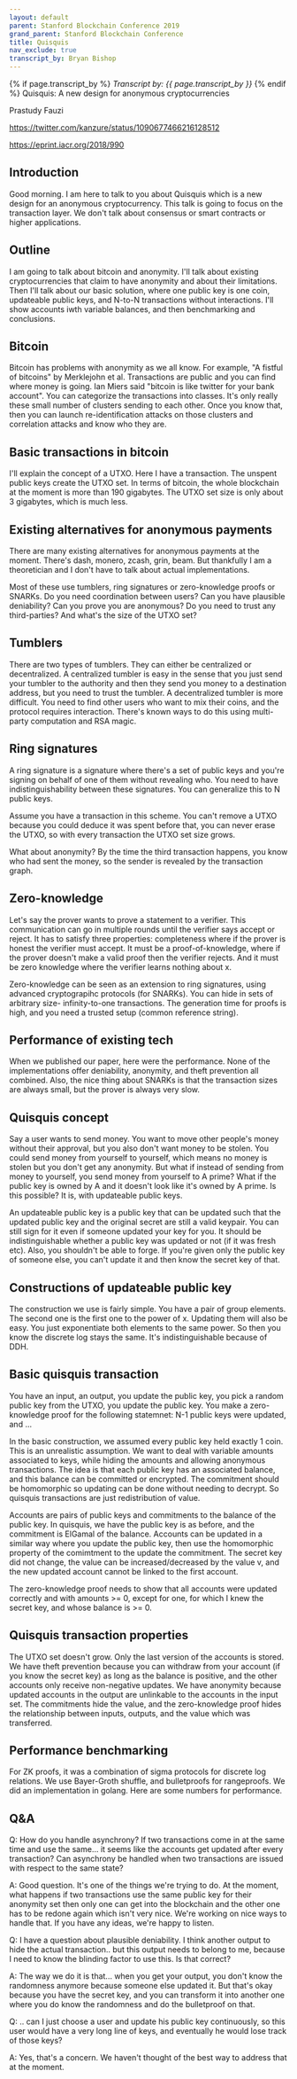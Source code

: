 ```yaml
---
layout: default
parent: Stanford Blockchain Conference 2019
grand_parent: Stanford Blockchain Conference
title: Quisquis
nav_exclude: true
transcript_by: Bryan Bishop
---
```


{% if page.transcript_by %} <i>Transcript by:
{{ page.transcript_by }}</i> {% endif %} Quisquis: A new design for
anonymous cryptocurrencies

Prastudy Fauzi

<https://twitter.com/kanzure/status/1090677466216128512>

<https://eprint.iacr.org/2018/990>

## Introduction

Good morning. I am here to talk to you about Quisquis which is a new
design for an anonymous cryptocurrency. This talk is going to focus on
the transaction layer. We don't talk about consensus or smart contracts
or higher applications.

## Outline

I am going to talk about bitcoin and anonymity. I'll talk about existing
cryptocurrencies that claim to have anonymity and about their
limitations. Then I'll talk about our basic solution, where one public
key is one coin, updateable public keys, and N-to-N transactions without
interactions. I'll show accounts iwth variable balances, and then
benchmarking and conclusions.

## Bitcoin

Bitcoin has problems with anonymity as we all know. For example, "A
fistful of bitcoins" by Merklejohn et al. Transactions are public and
you can find where money is going. Ian Miers said "bitcoin is like
twitter for your bank account". You can categorize the transactions into
classes. It's only really these small number of clusters sending to each
other. Once you know that, then you can launch re-identification attacks
on those clusters and correlation attacks and know who they are.

## Basic transactions in bitcoin

I'll explain the concept of a UTXO. Here I have a transaction. The
unspent public keys create the UTXO set. In terms of bitcoin, the whole
blockchain at the moment is more than 190 gigabytes. The UTXO set size
is only about 3 gigabytes, which is much less.

## Existing alternatives for anonymous payments

There are many existing alternatives for anonymous payments at the
moment. There's dash, monero, zcash, grin, beam. But thankfully I am a
theoretician and I don't have to talk about actual implementations.

Most of these use tumblers, ring signatures or zero-knowledge proofs or
SNARKs. Do you need coordination between users? Can you have plausible
deniability? Can you prove you are anonymous? Do you need to trust any
third-parties? And what's the size of the UTXO set?

## Tumblers

There are two types of tumblers. They can either be centralized or
decentralized. A centralized tumbler is easy in the sense that you just
send your tumbler to the authority and then they send you money to a
destination address, but you need to trust the tumbler. A decentralized
tumbler is more difficult. You need to find other users who want to mix
their coins, and the protocol requires interaction. There's known ways
to do this using multi-party computation and RSA magic.

## Ring signatures

A ring signature is a signature where there's a set of public keys and
you're signing on behalf of one of them without revealing who. You need
to have indistinguishability between these signatures. You can
generalize this to N public keys.

Assume you have a transaction in this scheme. You can't remove a UTXO
because you could deduce it was spent before that, you can never erase
the UTXO, so with every transaction the UTXO set size grows.

What about anonymity? By the time the third transaction happens, you
know who had sent the money, so the sender is revealed by the
transaction graph.

## Zero-knowledge

Let's say the prover wants to prove a statement to a verifier. This
communication can go in multiple rounds until the verifier says accept
or reject. It has to satisfy three properties: completeness where if the
prover is honest the verifier must accept. It must be a
proof-of-knowledge, where if the prover doesn't make a valid proof then
the verifier rejects. And it must be zero knowledge where the verifier
learns nothing about x.

Zero-knowledge can be seen as an extension to ring signatures, using
advanced cryptograpihc protocols (for SNARKs). You can hide in sets of
arbitrary size- infinity-to-one transactions. The generation time for
proofs is high, and you need a trusted setup (common reference string).

## Performance of existing tech

When we published our paper, here were the performance. None of the
implementations offer deniability, anonymity, and theft prevention all
combined. Also, the nice thing about SNARKs is that the transaction
sizes are always small, but the prover is always very slow.

## Quisquis concept

Say a user wants to send money. You want to move other people's money
without their approval, but you also don't want money to be stolen. You
could send money from yourself to yourself, which means no money is
stolen but you don't get any anonymity. But what if instead of sending
from money to yourself, you send money from yourself to A prime? What if
the public key is owned by A and it doesn't look like it's owned by A
prime. Is this possible? It is, with updateable public keys.

An updateable public key is a public key that can be updated such that
the updated public key and the original secret are still a valid
keypair. You can still sign for it even if someone updated your key for
you. It should be indistinguishable whether a public key was updated or
not (if it was fresh etc). Also, you shouldn't be able to forge. If
you're given only the public key of someone else, you can't update it
and then know the secret key of that.

## Constructions of updateable public key

The construction we use is fairly simple. You have a pair of group
elements. The second one is the first one to the power of x. Updating
them will also be easy. You just exponentiate both elements to the same
power. So then you know the discrete log stays the same. It's
indistinguishable because of DDH.

## Basic quisquis transaction

You have an input, an output, you update the public key, you pick a
random public key from the UTXO, you update the public key. You make a
zero-knowledge proof for the following statemnet: N-1 public keys were
updated, and ...

In the basic construction, we assumed every public key held exactly 1
coin. This is an unrealistic assumption. We want to deal with variable
amounts associated to keys, while hiding the amounts and allowing
anonymous transactions. The idea is that each public key has an
associated balance, and this balance can be committed or encrypted. The
commitment should be homomorphic so updating can be done without needing
to decrypt. So quisquis transactions are just redistribution of value.

Accounts are pairs of public keys and commitments to the balance of the
public key. In quisquis, we have the public key is as before, and the
commitment is ElGamal of the balance. Accounts can be updated in a
similar way where you update the public key, then use the homomorphic
property of the comimtment to the update the commitment. The secret key
did not change, the value can be increased/decreased by the value v, and
the new updated account cannot be linked to the first account.

The zero-knowledge proof needs to show that all accounts were updated
correctly and with amounts >= 0, except for one, for which I knew the
secret key, and whose balance is >= 0.

## Quisquis transaction properties

The UTXO set doesn't grow. Only the last version of the accounts is
stored. We have theft prevention because you can withdraw from your
account (if you know the secret key) as long as the balance is positive,
and the other accounts only receive non-negative updates. We have
anonymity because updated accounts in the output are unlinkable to the
accounts in the input set. The commitments hide the value, and the
zero-knowledge proof hides the relationship between inputs, outputs, and
the value which was transferred.

## Performance benchmarking

For ZK proofs, it was a combination of sigma protocols for discrete log
relations. We use Bayer-Groth shuffle, and bulletproofs for rangeproofs.
We did an implementation in golang. Here are some numbers for
performance.

## Q&A

Q: How do you handle asynchrony? If two transactions come in at the same
time and use the same... it seems like the accounts get updated after
every transaction? Can asynchrony be handled when two transactions are
issued with respect to the same state?

A: Good question. It's one of the things we're trying to do. At the
moment, what happens if two transactions use the same public key for
their anonymity set then only one can get into the blockchain and the
other one has to be redone again which isn't very nice. We're working on
nice ways to handle that. If you have any ideas, we're happy to listen.

Q: I have a question about plausible deniability. I think another output
to hide the actual transaction.. but this output needs to belong to me,
because I need to know the blinding factor to use this. Is that correct?

A: The way we do it is that... when you get your output, you don't know
the randomness anymore because someone else updated it. But that's okay
because you have the secret key, and you can transform it into another
one where you do know the randomness and do the bulletproof on that.

Q: .. can I just choose a user and update his public key continuously,
so this user would have a very long line of keys, and eventually he
would lose track of those keys?

A: Yes, that's a concern. We haven't thought of the best way to address
that at the moment.

